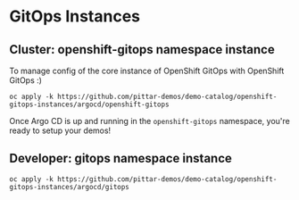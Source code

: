 # GitOps Instances

## Cluster: openshift-gitops namespace instance

To manage config of the core instance of OpenShift GitOps with OpenShift GitOps :)

```
oc apply -k https://github.com/pittar-demos/demo-catalog/openshift-gitops-instances/argocd/openshift-gitops
```

Once Argo CD is up and running in the `openshift-gitops` namespace, you're ready to setup your demos!

## Developer: gitops namespace instance

```
oc apply -k https://github.com/pittar-demos/demo-catalog/openshift-gitops-instances/argocd/gitops
```